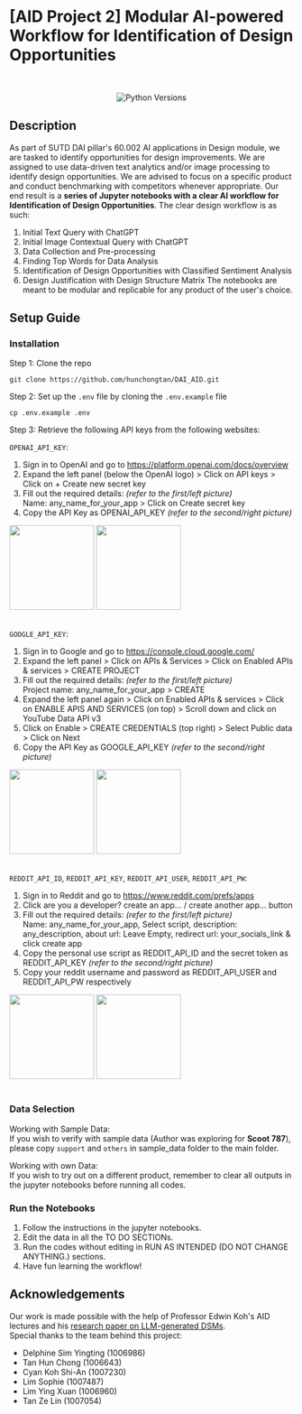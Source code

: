# [AID Project 2] Modular AI-powered Workflow for Identification of Design Opportunities
<br/>
<p align="center">
  <img src=https://img.shields.io/badge/python-3.8%20%7C%203.9-blue.svg alt="Python Versions"/>
</p>

## Description
As part of SUTD DAI pillar's 60.002 AI applications in Design module, we are tasked to identify opportunities for design improvements. We are assigned to use data-driven text analytics and/or image processing to identify design opportunities. We are advised to focus on a specific product and conduct benchmarking with competitors whenever appropriate.
Our end result is a **series of Jupyter notebooks with a clear AI workflow for Identification of Design Opportunities**.
The clear design workflow is as such:
1. Initial Text Query with ChatGPT
2. Initial Image Contextual Query with ChatGPT
3. Data Collection and Pre-processing
4. Finding Top Words for Data Analysis
5. Identification of Design Opportunities with Classified Sentiment Analysis
6. Design Justification with Design Structure Matrix
The notebooks are meant to be modular and replicable for any product of the user's choice.

## Setup Guide

### Installation
Step 1: Clone the repo
```
git clone https://github.com/hunchongtan/DAI_AID.git
```

Step 2: Set up the  ```.env``` file by cloning the  ```.env.example``` file
```
cp .env.example .env
```

Step 3: Retrieve the following API keys from the following websites:

`OPENAI_API_KEY`:
1. Sign in to OpenAI and go to https://platform.openai.com/docs/overview
2. Expand the left panel (below the OpenAI logo) > Click on API keys > Click on + Create new secret key
3. Fill out the required details: *(refer to the first/left picture)* \
Name: any_name_for_your_app > Click on Create secret key
4. Copy the API Key as OPENAI_API_KEY *(refer to the second/right picture)*
<img src="https://github.com/hunchongtan/DAI_AID/assets/87000020/881bc85b-9e9a-4521-8cf5-b669ff99378b" height="150" />
<img src="https://github.com/hunchongtan/DAI_AID/assets/87000020/79baacd2-2c2c-4b3b-b55f-abccfd78baf6" height="150" />
<br>
<br>

`GOOGLE_API_KEY`:
1. Sign in to Google and go to https://console.cloud.google.com/
2. Expand the left panel > Click on APIs & Services > Click on Enabled APIs & services > CREATE PROJECT
3. Fill out the required details: *(refer to the first/left picture)* \
Project name: any_name_for_your_app > CREATE
4. Expand the left panel again > Click on Enabled APIs & services > Click on ENABLE APIS AND SERVICES (on top) > Scroll down and click on YouTube Data API v3
5. Click on Enable > CREATE CREDENTIALS (top right) > Select Public data > Click on Next
6. Copy the API Key as GOOGLE_API_KEY *(refer to the second/right picture)*
<img src="https://github.com/hunchongtan/DAI_AID/assets/87000020/92f6b2a6-ccea-4e45-81f8-cffc0a1a5f2d" height="150" />
<img src="https://github.com/hunchongtan/DAI_AID/assets/87000020/12145244-144d-451c-a2cb-513b22eea989" height="150" />
<br>
<br>

`REDDIT_API_ID`, `REDDIT_API_KEY`, `REDDIT_API_USER`, `REDDIT_API_PW`:
1. Sign in to Reddit and go to https://www.reddit.com/prefs/apps
2. Click are you a developer? create an app... / create another app… button
3. Fill out the required details: *(refer to the first/left picture)* \
Name: any_name_for_your_app, Select script, description: any_description, about url: Leave Empty, redirect url: your_socials_link & click create app
4. Copy the personal use script as REDDIT_API_ID and the secret token as REDDIT_API_KEY *(refer to the second/right picture)*
6. Copy your reddit username and password as REDDIT_API_USER and REDDIT_API_PW respectively
<img src="https://github.com/hunchongtan/DAI_AID/assets/87000020/8db914d3-f9f8-46b6-a5cc-f6dfb28475c4" height="150" />
<img src="https://github.com/hunchongtan/DAI_AID/assets/87000020/dd65e351-cd1a-4f25-87ff-b0c73b4e4719" height="150" />
<br>
<br>

### Data Selection
Working with Sample Data: \
If you wish to verify with sample data (Author was exploring for **Scoot 787**), please copy `support` and `others` in sample_data folder to the main folder.

Working with own Data: \
If you wish to try out on a different product, remember to clear all outputs in the jupyter notebooks before running all codes.

### Run the Notebooks
1. Follow the instructions in the jupyter notebooks.
2. Edit the data in all the TO DO SECTIONs.
3. Run the codes without editing in RUN AS INTENDED (DO NOT CHANGE ANYTHING.) sections.
4. Have fun learning the workflow!


## Acknowledgements
Our work is made possible with the help of Professor Edwin Koh's AID lectures and his <a href="https://arxiv.org/ftp/arxiv/papers/2312/2312.04134.pdf">research paper on LLM-generated DSMs</a>. \
Special thanks to the team behind this project:
- Delphine Sim Yingting (1006986)
- Tan Hun Chong (1006643)
- Cyan Koh Shi-An (1007230)
- Lim Sophie (1007487)
- Lim Ying Xuan (1006960)
- Tan Ze Lin (1007054)
